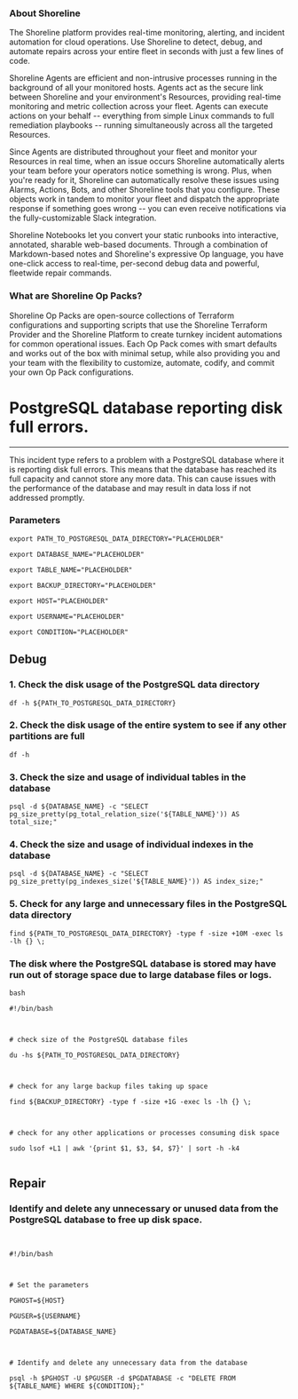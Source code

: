 
### About Shoreline
The Shoreline platform provides real-time monitoring, alerting, and incident automation for cloud operations. Use Shoreline to detect, debug, and automate repairs across your entire fleet in seconds with just a few lines of code.

Shoreline Agents are efficient and non-intrusive processes running in the background of all your monitored hosts. Agents act as the secure link between Shoreline and your environment's Resources, providing real-time monitoring and metric collection across your fleet. Agents can execute actions on your behalf -- everything from simple Linux commands to full remediation playbooks -- running simultaneously across all the targeted Resources.

Since Agents are distributed throughout your fleet and monitor your Resources in real time, when an issue occurs Shoreline automatically alerts your team before your operators notice something is wrong. Plus, when you're ready for it, Shoreline can automatically resolve these issues using Alarms, Actions, Bots, and other Shoreline tools that you configure. These objects work in tandem to monitor your fleet and dispatch the appropriate response if something goes wrong -- you can even receive notifications via the fully-customizable Slack integration.

Shoreline Notebooks let you convert your static runbooks into interactive, annotated, sharable web-based documents. Through a combination of Markdown-based notes and Shoreline's expressive Op language, you have one-click access to real-time, per-second debug data and powerful, fleetwide repair commands.

### What are Shoreline Op Packs?
Shoreline Op Packs are open-source collections of Terraform configurations and supporting scripts that use the Shoreline Terraform Provider and the Shoreline Platform to create turnkey incident automations for common operational issues. Each Op Pack comes with smart defaults and works out of the box with minimal setup, while also providing you and your team with the flexibility to customize, automate, codify, and commit your own Op Pack configurations.

# PostgreSQL database reporting disk full errors.
---

This incident type refers to a problem with a PostgreSQL database where it is reporting disk full errors. This means that the database has reached its full capacity and cannot store any more data. This can cause issues with the performance of the database and may result in data loss if not addressed promptly.

### Parameters
```shell
export PATH_TO_POSTGRESQL_DATA_DIRECTORY="PLACEHOLDER"

export DATABASE_NAME="PLACEHOLDER"

export TABLE_NAME="PLACEHOLDER"

export BACKUP_DIRECTORY="PLACEHOLDER"

export HOST="PLACEHOLDER"

export USERNAME="PLACEHOLDER"

export CONDITION="PLACEHOLDER"
```

## Debug

### 1. Check the disk usage of the PostgreSQL data directory
```shell
df -h ${PATH_TO_POSTGRESQL_DATA_DIRECTORY}
```

### 2. Check the disk usage of the entire system to see if any other partitions are full
```shell
df -h
```

### 3. Check the size and usage of individual tables in the database
```shell
psql -d ${DATABASE_NAME} -c "SELECT pg_size_pretty(pg_total_relation_size('${TABLE_NAME}')) AS total_size;"
```

### 4. Check the size and usage of individual indexes in the database
```shell
psql -d ${DATABASE_NAME} -c "SELECT pg_size_pretty(pg_indexes_size('${TABLE_NAME}')) AS index_size;"
```

### 5. Check for any large and unnecessary files in the PostgreSQL data directory
```shell
find ${PATH_TO_POSTGRESQL_DATA_DIRECTORY} -type f -size +10M -exec ls -lh {} \;
```

### The disk where the PostgreSQL database is stored may have run out of storage space due to large database files or logs.
```shell
bash

#!/bin/bash



# check size of the PostgreSQL database files

du -hs ${PATH_TO_POSTGRESQL_DATA_DIRECTORY}



# check for any large backup files taking up space

find ${BACKUP_DIRECTORY} -type f -size +1G -exec ls -lh {} \;



# check for any other applications or processes consuming disk space

sudo lsof +L1 | awk '{print $1, $3, $4, $7}' | sort -h -k4


```

## Repair

### Identify and delete any unnecessary or unused data from the PostgreSQL database to free up disk space.
```shell


#!/bin/bash



# Set the parameters

PGHOST=${HOST}

PGUSER=${USERNAME}

PGDATABASE=${DATABASE_NAME}



# Identify and delete any unnecessary data from the database

psql -h $PGHOST -U $PGUSER -d $PGDATABASE -c "DELETE FROM ${TABLE_NAME} WHERE ${CONDITION};"


```